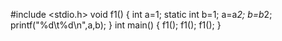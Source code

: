 #include <stdio.h>
void f1()
{
    int a=1;
    static int b=1;
    a=a*2;
    b=b*2;
    printf("%d\t%d\n",a,b);
}
int main()
{
    f1();
    f1();
    f1();
}
